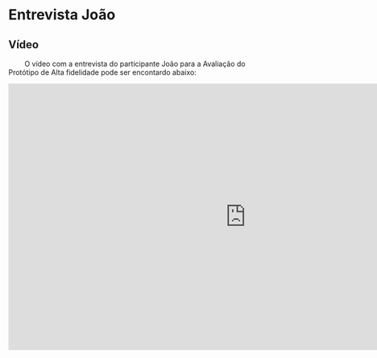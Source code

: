 # Entrevista João 

## Vídeo

&emsp;&emsp; O vídeo com a entrevista do participante João para a Avaliação do Protótipo de Alta fidelidade pode ser encontardo abaixo:

<iframe width="942" height="530" src="https://youtu.be/Ou4GQJA0W8U" title="Entrevista Avaliação Protótipo Alta Fidelidade | João" frameborder="0" allow="accelerometer; autoplay; clipboard-write; encrypted-media; gyroscope; picture-in-picture" allowfullscreen></iframe>